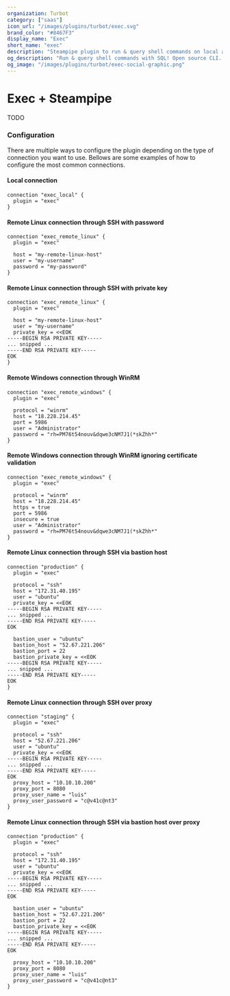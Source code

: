 ```yaml
---
organization: Turbot
category: ["saas"]
icon_url: "/images/plugins/turbot/exec.svg"
brand_color: "#8467F3"
display_name: "Exec"
short_name: "exec"
description: "Steampipe plugin to run & query shell commands on local and remote servers."
og_description: "Run & query shell commands with SQL! Open source CLI. No DB required."
og_image: "/images/plugins/turbot/exec-social-graphic.png"
---
```


# Exec + Steampipe

TODO

### Configuration

There are multiple ways to configure the plugin depending on the type of connection you want to use. Bellows are some examples of how to configure the most common connections.

#### Local connection

```hcl
connection "exec_local" {
  plugin = "exec"
}
```

#### Remote Linux connection through SSH with password

```hcl
connection "exec_remote_linux" {
  plugin = "exec"
  
  host = "my-remote-linux-host"
  user = "my-username"
  password = "my-password"
}
```

#### Remote Linux connection through SSH with private key

```hcl
connection "exec_remote_linux" {
  plugin = "exec"

  host = "my-remote-linux-host"
  user = "my-username"
  private_key = <<EOK
-----BEGIN RSA PRIVATE KEY-----
... snipped ...
-----END RSA PRIVATE KEY-----
EOK
}
```

#### Remote Windows connection through WinRM

```hcl
connection "exec_remote_windows" {
  plugin = "exec"

  protocol = "winrm"
  host = "18.228.214.45"
  port = 5986
  user = "Administrator"
  password = "rh=PM76t54nouv&dqwe3cNM7J1(*skZhh*"
}
```

#### Remote Windows connection through WinRM ignoring certificate validation

```hcl
connection "exec_remote_windows" {
  plugin = "exec"

  protocol = "winrm"
  host = "18.228.214.45"
  https = true
  port = 5986
  insecure = true
  user = "Administrator"
  password = "rh=PM76t54nouv&dqwe3cNM7J1(*skZhh*"
}
```

#### Remote Linux connection through SSH via bastion host

```hcl
connection "production" {
  plugin = "exec"

  protocol = "ssh"
  host = "172.31.40.195"
  user = "ubuntu"
  private_key = <<EOK
-----BEGIN RSA PRIVATE KEY-----
... snipped ...
-----END RSA PRIVATE KEY-----
EOK
  
  bastion_user = "ubuntu"
  bastion_host = "52.67.221.206"
  bastion_port = 22
  bastion_private_key = <<EOK
-----BEGIN RSA PRIVATE KEY-----
... snipped ...
-----END RSA PRIVATE KEY-----
EOK
}
```

#### Remote Linux connection through SSH over proxy

```hcl
connection "staging" {
  plugin = "exec"
  
  protocol = "ssh"
  host = "52.67.221.206"
  user = "ubuntu"
  private_key = <<EOK
-----BEGIN RSA PRIVATE KEY-----
... snipped ...
-----END RSA PRIVATE KEY-----
EOK
  proxy_host = "10.10.10.200"
  proxy_port = 8080
  proxy_user_name = "luis"
  proxy_user_password = "c@v41c@nt3"
}
```

#### Remote Linux connection through SSH via bastion host over proxy

```hcl
connection "production" {
  plugin = "exec"

  protocol = "ssh"
  host = "172.31.40.195"
  user = "ubuntu"
  private_key = <<EOK
-----BEGIN RSA PRIVATE KEY-----
... snipped ...
-----END RSA PRIVATE KEY-----
EOK

  bastion_user = "ubuntu"
  bastion_host = "52.67.221.206"
  bastion_port = 22
  bastion_private_key = <<EOK
-----BEGIN RSA PRIVATE KEY-----
... snipped ...
-----END RSA PRIVATE KEY-----
EOK

  proxy_host = "10.10.10.200"
  proxy_port = 8080
  proxy_user_name = "luis"
  proxy_user_password = "c@v41c@nt3"
}
```
